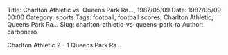 Title: Charlton Athletic vs. Queens Park Ra…, 1987/05/09
Date: 1987/05/09 00:00
Category: sports
Tags: football, football scores, Charlton Athletic, Queens Park Ra…
Slug: charlton-athletic-vs-queens-park-ra
Author: carbonero


Charlton Athletic 2 - 1 Queens Park Ra…

